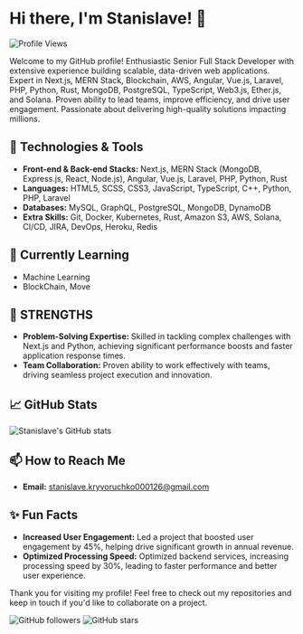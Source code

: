 # Hi there, I'm Stanislave! 👋

![Profile Views](https://komarev.com/ghpvc/?username=stanislave000126&color=blue)

Welcome to my GitHub profile! Enthusiastic Senior Full Stack Developer with extensive experience building scalable, data-driven web applications. Expert in Next.js, MERN Stack, Blockchain, AWS, Angular, Vue.js, Laravel, PHP, Python, Rust, MongoDB, PostgreSQL, TypeScript, Web3.js, Ether.js, and Solana. Proven ability to lead teams, improve efficiency, and drive user engagement. Passionate about delivering high-quality solutions impacting millions.

## 🔧 Technologies & Tools
- **Front-end & Back-end Stacks:** Next.js, MERN Stack (MongoDB, Express.js, React, Node.js), Angular, Vue.js, Laravel, PHP, Python, Rust
- **Languages:** HTML5, SCSS, CSS3, JavaScript, TypeScript, C++, Python, PHP, Laravel
- **Databases:** MySQL, GraphQL, PostgreSQL, MongoDB, DynamoDB
- **Extra Skills:** Git, Docker, Kubernetes, Rust, Amazon S3, AWS, Solana, CI/CD, JIRA, DevOps, Heroku, Redis

## 🌱 Currently Learning
- Machine Learning
- BlockChain, Move

## 🚀 STRENGTHS
- **Problem-Solving Expertise:** Skilled in tackling complex challenges with Next.js and Python, achieving significant performance boosts and faster application response times.
- **Team Collaboration:** Proven ability to work effectively with teams, driving seamless project execution and innovation.

## 📈 GitHub Stats
![Stanislave's GitHub stats](https://github-readme-stats.vercel.app/api?username=stanislave000126&show_icons=true&theme=radical)

## 📫 How to Reach Me
- **Email:** [stanislave.kryvoruchko000126@gmail.com](mailto:stanislave.kryvoruchko000126@gmail.com)

## ✨ Fun Facts
- **Increased User Engagement:** Led a project that boosted user engagement by 45%, helping drive significant growth in annual revenue.
- **Optimized Processing Speed:** Optimized backend services, increasing processing speed by 30%, leading to faster performance and better user experience.

Thank you for visiting my profile! Feel free to check out my repositories and keep in touch if you'd like to collaborate on a project.

![GitHub followers](https://img.shields.io/github/followers/stanislave000126?style=social) ![GitHub stars](https://img.shields.io/github/stars/stanislave000126?style=social)
